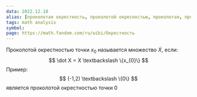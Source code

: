 ```yaml
---
data: 2022.12.18
alias: [проколотая окрестность, проколотой окресностью, проколотая, проколотой, окрестность, окрестностью]
tags: math analysis
symbol:
page: https://math.fandom.com/ru/wiki/Окрестность 
---
```

Проколотой окрестностью точки $x_{0}$ называется множество $\dot X$, если:
$$
\dot X = X \textbackslash \{x_{0}\}
$$
Пример:
$$
(-1,2) \textbackslash \{0\}
$$
является проколотой окрестностью точки $0$
